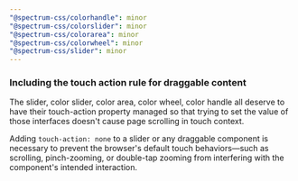 ```yaml
---
"@spectrum-css/colorhandle": minor
"@spectrum-css/colorslider": minor
"@spectrum-css/colorarea": minor
"@spectrum-css/colorwheel": minor
"@spectrum-css/slider": minor
---
```


### Including the touch action rule for draggable content

The slider, color slider, color area, color wheel, color handle all deserve to have their touch-action property managed so that trying to set the value of those interfaces doesn't cause page scrolling in touch context.

Adding `touch-action: none` to a slider or any draggable component is necessary to prevent the browser's default touch behaviors—such as scrolling, pinch-zooming, or double-tap zooming from interfering with the component's intended interaction.
